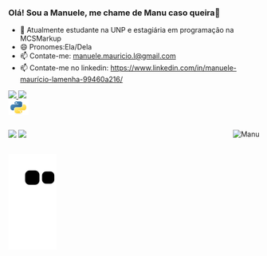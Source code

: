 ### Olá! Sou a Manuele, me chame de Manu caso queira👋

- 🔭 Atualmente estudante na UNP e estagiária em programação na MCSMarkup
- 😄 Pronomes:Ela/Dela
- 📫 Contate-me: manuele.mauricio.l@gmail.com
- 📫 Contate-me no linkedin: https://www.linkedin.com/in/manuele-maurício-lamenha-99460a216/

<div align="left">
  <a href="https://github.com/Manu3052">
  <img height="180em" src="https://github-readme-stats.vercel.app/api?username=Manu3052&show_icons=true&theme=dark&include_all_commits=true&count_private=true"/>
  <img height="180em" src="https://github-readme-stats.vercel.app/api/top-langs/?username=Manu3052&layout=compact&langs_count=7&theme=dark"/>
</div>
    <img align="center" alt="Manu-Python" height="30" width="40" src="https://raw.githubusercontent.com/devicons/devicon/master/icons/python/python-original.svg">
</div>
  
  ##
 
<div>
  <a href = "mailto:manuele.mauricio.l@gmail.com"><img src="https://img.shields.io/badge/-Gmail-%23333?style=for-the-badge&logo=gmail&logoColor=white" target="_blank"></a>
  <a href="https://www.linkedin.com/in/manuele-maurício-lamenha-99460a216/" target="_blank"><img src="https://img.shields.io/badge/-LinkedIn-%230077B5?style=for-the-badge&logo=linkedin&logoColor=white" target="_blank"><img align="right" alt="Manu" height="120"</a>
</div>
  
  
 ##
  
 <div>

 ![Snake animation](https://github.com/rafaballerini/rafaballerini/blob/output/github-contribution-grid-snake.svg)
    
